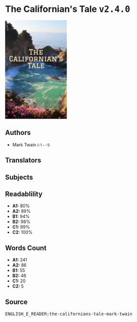 # The Californian's Tale <kbd>v2.4.0</kbd>

![](./cover.medium.jpg "")

## Authors


 - Mark Twain <small>(-1 - -1)</small>

## Translators



## Subjects



## Readablility


 - **A1:** 80%
 - **A2:** 89%
 - **B1:** 94%
 - **B2:** 98%
 - **C1:** 99%
 - **C2:** 100%

## Words Count


 - **A1:** 241
 - **A2:** 86
 - **B1:** 55
 - **B2:** 46
 - **C1:** 20
 - **C2:** 5

## Source


<kbd>ENGLISH_E_READER:the-californians-tale-mark-twain</kbd>
